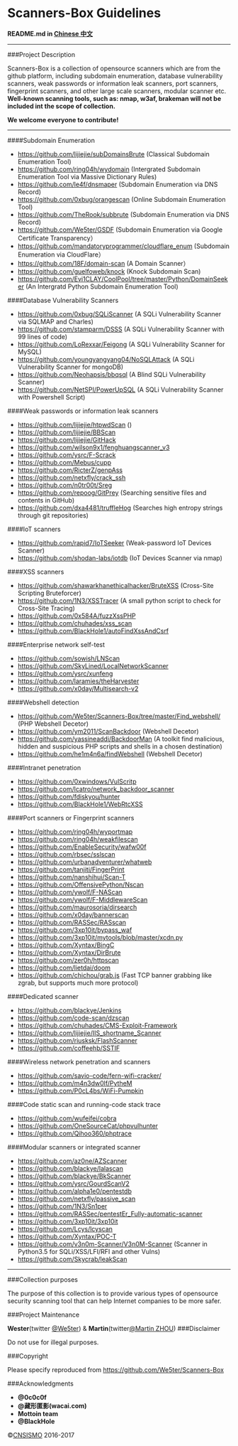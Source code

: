 # Scanners-Box  Guidelines

**README.md in [Chinese 中文](https://github.com/We5ter/Scanners-Box/blob/master/README_CN.md)**

***

###Project Description

Scanners-Box is a collection of opensource scanners which are from the github platform, including subdomain enumeration, database vulnerability scanners, weak passwords or information leak scanners, port scanners, fingerprint scanners, and other large scale scanners, modular scanner etc. **Well-known scanning tools, such as: nmap, w3af, brakeman will not be included int the scope of collection.**

**We welcome everyone to contribute!**

***

####Subdomain Enumeration

- https://github.com/lijiejie/subDomainsBrute (Classical Subdomain Enumeration Tool)
- https://github.com/ring04h/wydomain (Intergrated Subdomain Enumeration Tool via Massive Dictionary Rules)
- https://github.com/le4f/dnsmaper (Subdomain Enumeration via DNS Record)
- https://github.com/0xbug/orangescan (Online Subdomain Enumeration Tool)
- https://github.com/TheRook/subbrute (Subdomain Enumeration via DNS Record)
- https://github.com/We5ter/GSDF (Subdomain Enumeration via Google Certificate Transparency）
- https://github.com/mandatoryprogrammer/cloudflare_enum  (Subdomain Enumeration via CloudFlare）
- https://github.com/18F/domain-scan (A Domain Scanner）
- https://github.com/guelfoweb/knock (Knock Subdomain Scan)
- https://github.com/Evi1CLAY/CoolPool/tree/master/Python/DomainSeeker (An Intergratd Python Subdomain Enumeration Tool)

####Database Vulnerability Scanners

- https://github.com/0xbug/SQLiScanner (A SQLi Vulnerability Scanner via SQLMAP and Charles)
- https://github.com/stamparm/DSSS (A SQLi Vulnerability Scanner with 99 lines of code)
- https://github.com/LoRexxar/Feigong (A SQLi Vulnerability Scanner for MySQL)
- https://github.com/youngyangyang04/NoSQLAttack  (A SQLi Vulnerability Scanner for mongoDB)
- https://github.com/Neohapsis/bbqsql (A Blind SQLi Vulnerability Scanner)
- https://github.com/NetSPI/PowerUpSQL (A SQLi Vulnerability Scanner with Powershell Script)

####Weak passwords or information leak scanners

- https://github.com/lijiejie/htpwdScan ()
- https://github.com/lijiejie/BBScan 
- https://github.com/lijiejie/GitHack  
- https://github.com/wilson9x1/fenghuangscanner_v3 
- https://github.com/ysrc/F-Scrack 
- https://github.com/Mebus/cupp 
- https://github.com/RicterZ/genpAss 
- https://github.com/netxfly/crack_ssh 
- https://github.com/n0tr00t/Sreg 
- https://github.com/repoog/GitPrey (Searching sensitive files and contents in GitHub)
- https://github.com/dxa4481/truffleHog (Searches high entropy strings through git repositories)

####IoT scanners

- https://github.com/rapid7/IoTSeeker (Weak-password IoT Devices Scanner)
- https://github.com/shodan-labs/iotdb (IoT Devices Scanner via nmap)

####XSS scanners

- https://github.com/shawarkhanethicalhacker/BruteXSS (Cross-Site Scripting Bruteforcer)
- https://github.com/1N3/XSSTracer  (A small python script to check for Cross-Site Tracing)
- https://github.com/0x584A/fuzzXssPHP 
- https://github.com/chuhades/xss_scan 
- https://github.com/BlackHole1/autoFindXssAndCsrf 

####Enterprise network self-test

- https://github.com/sowish/LNScan 
- https://github.com/SkyLined/LocalNetworkScanner 
- https://github.com/ysrc/xunfeng 
- https://github.com/laramies/theHarvester 
- https://github.com/x0day/Multisearch-v2 

####Webshell detection

- https://github.com/We5ter/Scanners-Box/tree/master/Find_webshell/ (PHP Webshell Decetor)
- https://github.com/ym2011/ScanBackdoor (Webshell Decetor)
- https://github.com/yassineaddi/BackdoorMan  (A toolkit find malicious, hidden and suspicious PHP scripts and shells in a chosen destination)
- https://github.com/he1m4n6a/findWebshell (Webshell Decetor)

####Intranet penetration

- https://github.com/0xwindows/VulScritp 
- https://github.com/lcatro/network_backdoor_scanner 
- https://github.com/fdiskyou/hunter 
- https://github.com/BlackHole1/WebRtcXSS 

####Port scanners or Fingerprint scanners

- https://github.com/ring04h/wyportmap 
- https://github.com/ring04h/weakfilescan 
- https://github.com/EnableSecurity/wafw00f 
- https://github.com/rbsec/sslscan 
- https://github.com/urbanadventurer/whatweb 
- https://github.com/tanjiti/FingerPrint 
- https://github.com/nanshihui/Scan-T 
- https://github.com/OffensivePython/Nscan 
- https://github.com/ywolf/F-NAScan 
- https://github.com/ywolf/F-MiddlewareScan 
- https://github.com/maurosoria/dirsearch 
- https://github.com/x0day/bannerscan 
- https://github.com/RASSec/RASscan 
- https://github.com/3xp10it/bypass_waf 
- https://github.com/3xp10it/mytools/blob/master/xcdn.py 
- https://github.com/Xyntax/BingC 
- https://github.com/Xyntax/DirBrute 
- https://github.com/zer0h/httpscan 
- https://github.com/lietdai/doom 
- https://github.com/chichou/grab.js (Fast TCP banner grabbing like zgrab, but supports much more protocol)

####Dedicated scanner

- https://github.com/blackye/Jenkins 
- https://github.com/code-scan/dzscan 
- https://github.com/chuhades/CMS-Exploit-Framework 
- https://github.com/lijiejie/IIS_shortname_Scanner 
- https://github.com/riusksk/FlashScanner
- https://github.com/coffeehb/SSTIF 

####Wireless network penetration and scanners

- https://github.com/savio-code/fern-wifi-cracker/ 
- https://github.com/m4n3dw0lf/PytheM 
- https://github.com/P0cL4bs/WiFi-Pumpkin 

####Code static scan and running-code stack trace

- https://github.com/wufeifei/cobra 
- https://github.com/OneSourceCat/phpvulhunter 
- https://github.com/Qihoo360/phptrace 

####Modular scanners or integrated scanner

- https://github.com/az0ne/AZScanner 
- https://github.com/blackye/lalascan 
- https://github.com/blackye/BkScanner 
- https://github.com/ysrc/GourdScanV2 
- https://github.com/alpha1e0/pentestdb
- https://github.com/netxfly/passive_scan 
- https://github.com/1N3/Sn1per 
- https://github.com/RASSec/pentestEr_Fully-automatic-scanner 
- https://github.com/3xp10it/3xp10it 
- https://github.com/Lcys/lcyscan 
- https://github.com/Xyntax/POC-T 
- https://github.com/v3n0m-Scanner/V3n0M-Scanner (Scanner in Python3.5 for SQLi/XSS/LFI/RFI and other Vulns)
- https://github.com/Skycrab/leakScan 

***

###Collection purposes

The purpose of this collection is to provide various types of  opensource security scanning tool that can help Internet companies to be more safer.

###Project Maintenance

**Wester**(twitter <a href="http://twitter.com/We5ter/">@We5ter</a>) & **Martin**(twitter<a href="https://twitter.com/yuyangchow">@Martin ZHOU</a>)
###Disclaimer

Do not use for illegal purposes.

###Copyright

Please specify reproduced  from https://github.com/We5ter/Scanners-Box

###Acknowledgments

- **@0c0c0f**
- **@藏形匿影(wacai.com)**
- **Mottoin team**
- **@BlackHole**

&copy;<a href="https://github.com/CNSISMO" target="_blank">CNSISMO</a> 2016-2017


